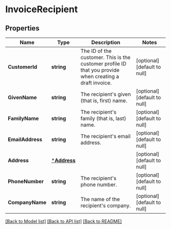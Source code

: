 # InvoiceRecipient

## Properties
Name | Type | Description | Notes
------------ | ------------- | ------------- | -------------
**CustomerId** | **string** | The ID of the customer. This is the customer profile ID that  you provide when creating a draft invoice. | [optional] [default to null]
**GivenName** | **string** | The recipient&#x27;s given (that is, first) name. | [optional] [default to null]
**FamilyName** | **string** | The recipient&#x27;s family (that is, last) name. | [optional] [default to null]
**EmailAddress** | **string** | The recipient&#x27;s email address. | [optional] [default to null]
**Address** | [***Address**](Address.md) |  | [optional] [default to null]
**PhoneNumber** | **string** | The recipient&#x27;s phone number. | [optional] [default to null]
**CompanyName** | **string** | The name of the recipient&#x27;s company. | [optional] [default to null]

[[Back to Model list]](../README.md#documentation-for-models) [[Back to API list]](../README.md#documentation-for-api-endpoints) [[Back to README]](../README.md)

